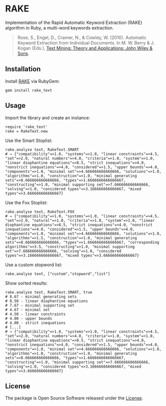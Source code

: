 # RAKE

Implementation of the Rapid Automatic Keyword Extraction (RAKE) algorithm in Ruby, a multi-word keywords extraction.

> Rose, S., Engel, D., Cramer, N., & Cowley, W. (2010). Automatic Keyword Extraction from Individual Documents. In M. W. Berry & J. Kogan (Eds.), [Text Mining: Theory and Applications: John Wiley & Sons](http://books.google.de/books?id=u-SrKyUrafsC&lpg=PP1&hl=de&pg=PA1#v=onepage&q&f=false). 



## Installation

Install [RAKE](https://rubygems.org/gems/rake_text) via RubyGem:

```
gem install rake_text
```


## Usage

Import the library and create an instance:

```
require 'rake_text'
rake = RakeText.new
```

Use the Smart Stoplist:

```
rake.analyse text, RakeText.SMART
# → {"compatibility"=>1.0, "systems"=>1.0, "linear constraints"=>4.5, "set"=>2.0, "natural numbers"=>4.0, "criteria"=>1.0, "system"=>1.0, "linear diophantine equations"=>8.5, "strict inequations"=>4.0, "nonstrict inequations"=>4.0, "considered"=>1.5, "upper bounds"=>4.0, "components"=>1.0, "minimal set"=>4.666666666666666, "solutions"=>1.0, "algorithms"=>1.0, "construction"=>1.0, "minimal generating sets"=>8.666666666666666, "types"=>1.6666666666666667, "constructing"=>1.0, "minimal supporting set"=>7.666666666666666, "solving"=>1.0, "considered types"=>3.166666666666667, "mixed types"=>3.666666666666667}
```

Use the Fox Stoplist:

```
rake.analyse text, RakeText.FOX
# → {"compatibility"=>1.0, "systems"=>1.0, "linear constraints"=>4.5, "set"=>2.0, "natural"=>1.0, "criteria"=>1.0, "system"=>1.0, "linear diophantine equations"=>8.5, "strict inequations"=>4.0, "nonstrict inequations"=>4.0, "considered"=>1.5, "upper bounds"=>4.0, "components"=>1.0, "minimal set"=>4.666666666666666, "solutions"=>1.0, "algorithms"=>1.5, "construction"=>1.0, "minimal generating sets"=>8.666666666666666, "types"=>1.6666666666666667, "corresponding algorithms"=>3.5, "constructing"=>1.0, "minimal supporting set"=>7.666666666666666, "solving"=>1.0, "considered types"=>3.166666666666667, "mixed types"=>3.666666666666667}
```

Use a custom stopword list:

```
rake.analyse text, ["custom","stopword","list"]
```

Show sorted results:

```
rake.analyse text, RakeText.SMART, true
# 8.67 - minimal generating sets
# 8.50 - linear diophantine equations
# 7.67 - minimal supporting set
# 4.67 - minimal set
# 4.50 - linear constraints
# 4.00 - upper bounds
# 4.00 - strict inequations
# [...]
# → {"compatibility"=>1.0, "systems"=>1.0, "linear constraints"=>4.5, "set"=>2.0, "natural numbers"=>4.0, "criteria"=>1.0, "system"=>1.0, "linear diophantine equations"=>8.5, "strict inequations"=>4.0, "nonstrict inequations"=>4.0, "considered"=>1.5, "upper bounds"=>4.0, "components"=>1.0, "minimal set"=>4.666666666666666, "solutions"=>1.0, "algorithms"=>1.0, "construction"=>1.0, "minimal generating sets"=>8.666666666666666, "types"=>1.6666666666666667, "constructing"=>1.0, "minimal supporting set"=>7.666666666666666, "solving"=>1.0, "considered types"=>3.166666666666667, "mixed types"=>3.666666666666667}
```


## License

The package is Open Source Software released under the [License](https://raw.github.com/voidplus/rake-text-ruby/master/LICENSE.txt).